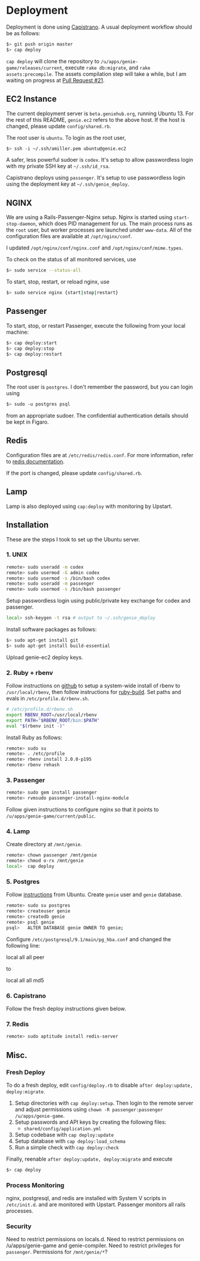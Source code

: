 # Deployment
Deployment is done using [Capistrano][capistrano-guide]. A usual deployment workflow should be as follows:

```sh
$> git push origin master
$> cap deploy
```

`cap deploy` will clone the repository to `/u/apps/genie-game/releases/current`, execute `rake db:migrate`, and `rake assets:precompile`. The assets compilation step will take a while, but I am waiting on progress at [Pull Request #21][pull-21].

## EC2 Instance
The current deployment server is `beta.geniehub.org`, running Ubuntu 13.
For the rest of this README, `genie.ec2` refers to the above host. If the host
is changed, please update `config/shared.rb`.

The root user is `ubuntu`. To login as the root user,

```sh
$> ssh -i ~/.ssh/amiller.pem ubuntu@genie.ec2
```

A safer, less powerful sudoer is `codex`. It's setup to allow passwordless login with my private  SSH key at `~/.ssh/id_rsa`.

Capistrano deploys using `passenger`. It's setup to use passwordless login using the deployment key at `~/.ssh/genie_deploy`.

## NGINX
We are using a Rails-Passenger-Nginx setup. Nginx is started using `start-stop-daemon`, which does PID management for us. The main process runs as the `root` user, but worker processes are launched under `www-data`. All of the configuration files are available at `/opt/nginx/conf`.

I updated `/opt/nginx/conf/nginx.conf` and `/opt/nginx/conf/mime.types`.

To check on the status of all monitored services, use

```sh
$> sudo service --status-all
```

To start, stop, restart, or reload nginx, use

```sh
$> sudo service nginx {start|stop|restart}
```

## Passenger
To start, stop, or restart Passenger, execute the following from your local machine:

```sh
$> cap deploy:start
$> cap deploy:stop
$> cap deploy:restart
```

## Postgresql
The root user is `postgres`. I don't remember the password, but you can login using

```sh
$> sudo -u postgres psql
```

from an appropriate sudoer. The confidential authentication details should be
kept in Figaro.

## Redis
Configuration files are at `/etc/redis/redis.conf`. For more information, refer
to [redis documentation](http://redis.io/topics/config).

If the port is changed, please update `config/shared.rb`.

## Lamp
Lamp is also deployed using `cap:deploy` with monitoring by Upstart.

## Installation
These are the steps I took to set up the Ubuntu server.

### 1. UNIX

```sh
remote> sudo useradd -m codex
remote> sudo usermod -G admin codex
remote> sudo usermod -s /bin/bash codex
remote> sudo useradd -m passenger
remote> sudo usermod -s /bin/bash passenger
```

Setup passwordless login using public/private key exchange for codex and
passenger.

```sh
local> ssh-keygen -t rsa # output to ~/.ssh/genie_deploy
```

Install software packages as follows:

```sh
$> sudo apt-get install git
$> sudo apt-get install build-essential
```

Upload genie-ec2 deploy keys.

### 2. Ruby + rbenv
Follow instructions on [github](https://github.com/sstephenson/rbenv) to setup
a system-wide install of rbenv to `/usr/local/rbenv`, then follow instructions for
[ruby-build](https://github.com/sstephenson/ruby-build). Set paths and evals in
`/etc/profile.d/rbenv.sh`.

```sh
# /etc/profile.d/rbenv.sh
export RBENV_ROOT=/usr/local/rbenv
export PATH="$RBENV_ROOT/bin:$PATH"
eval "$(rbenv init -)"
```

Install Ruby as follows:

```sh
remote> sudo su
remote> . /etc/profile
remote> rbenv install 2.0.0-p195
remote> rbenv rehash
```

### 3. Passenger

```sh
remote> sudo gem install passenger
remote> rvmsudo passenger-install-nginx-module
```

Follow given instructions to configure nginx so that it points to `/u/apps/genie-game/current/public`.

### 4. Lamp

Create directory at `/mnt/genie`.

```sh
remote> chown passenger /mnt/genie
remote> chmod o-rx /mnt/genie
local>  cap deploy
```

### 5. Postgres

Follow [instructions][postgres] from Ubuntu. Create `genie` user and `genie` database.

```sh
remote> sudo su postgres
remote> createuser genie
remote> createdb genie
remote> psql genie
psql>   ALTER DATABASE genie OWNER TO genie;
```

Configure `/etc/postgresql/9.1/main/pg_hba.conf` and changed the following line:

  local all   all   peer

to

  local all   all   md5

### 6. Capistrano

Follow the fresh deploy instructions given below.

### 7. Redis

```sh
remote> sudo aptitude install redis-server
```

## Misc.

### Fresh Deploy
To do a fresh deploy, edit `config/deploy.rb` to disable `after deploy:update, deploy:migrate`.

1. Setup directories with `cap deploy:setup`. Then login to the remote server and adjust permissions using `chown -R passenger:passenger /u/apps/genie-game`.
2. Setup passwords and API keys by creating the following files:
    - `shared/config/application.yml`
3. Setup codebase with `cap deploy:update`
4. Setup database with `cap deploy:load_schema`
5. Run a simple check with `cap deploy:check`

Finally, reenable `after deploy:update, deploy:migrate` and execute

```sh
$> cap deploy
```

### Process Monitoring
nginx, postgresql, and redis are installed with System V scripts in `/etc/init.d`.
and are monitored with Upstart. Passenger monitors all rails processes.

### Security
Need to restrict permissions on locals.d. Need to restrict permissions on
/u/apps/genie-game and genie-compiler. Need to restrict privileges for
`passenger`. Permissions for `/mnt/genie/*`?

  [capistrano-guide]: https://github.com/capistrano/capistrano/wiki/2.x-from-the-beginning
  [pull-21]: https://github.com/rails/sprockets-rails/pull/21
  [postgres]: https://help.ubuntu.com/community/PostgreSQL
